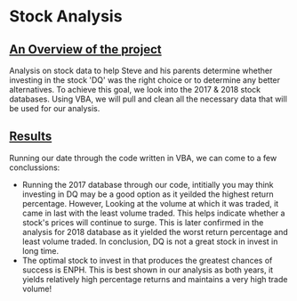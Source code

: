 # Stock Analysis

## <u> An Overview of the project </u>
Analysis on stock data to help Steve and his parents determine whether investing in the stock 'DQ' was the right choice or to determine any better alternatives. 
To achieve this goal, we look into the 2017 & 2018 stock databases. Using VBA, we will pull and clean all the necessary data that will be used for our analysis.

## <u> Results </u>
Running our date through the code written in VBA, we can come to a few conclussions:
* Running the 2017 database through our code, intitially you may think investing in DQ may be a good option as it yeilded the highest return percentage. However, Looking at the volume at which it was traded, it came in last with the least volume traded. This helps indicate whether a stock's prices will continue to surge. This is later confirmed in the analysis for 2018 database as it yielded the worst return percentage and least volume traded. In conclusion, DQ is not a great stock in invest in long time.
* The optimal stock to invest in that produces the greatest chances of success is ENPH. This is best shown in our analysis as both years, it yields relatively high percentage returns and maintains a very high trade volume!

